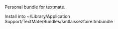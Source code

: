 Personal bundle for textmate.

Install into ~/Library/Application Support/TextMate/Bundles/smtlaissezfaire.tmbundle